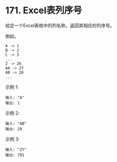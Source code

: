 # 171. Excel表列序号

给定一个Excel表格中的列名称，返回其相应的列序号。

例如，

    A -> 1
    B -> 2
    C -> 3
    ...
    Z -> 26
    AA -> 27
    AB -> 28 
    ...
示例 1:

    输入: "A"
    输出: 1
    
示例 2:

    输入: "AB"
    输出: 28
    
示例 3:

    输入: "ZY"
    输出: 701

